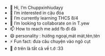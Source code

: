 - 👋 Hi, I’m Chuppxinhiudayy
- 👀 I’m interested in cậu đóa
- 🌱 I’m currently learning THCS 8/4
- 💞️ I’m looking to collaborate on in T.yew
- 📫 How to reach me add fb đi đã 
- 😄 personality : hướng ngoại,mát mát,tẻn,tẻn
- ⚡ Fun fact: đưa câu chuyện vào ngõ cụt
- 💢 ở trên là tất cả về t.ớ :33
<!---
Chupp29/Chupp29 is a ✨ special ✨ repository because its `README.md` (this file) appears on your GitHub profile.
You can click the Preview link to take a look at your changes.
--->
